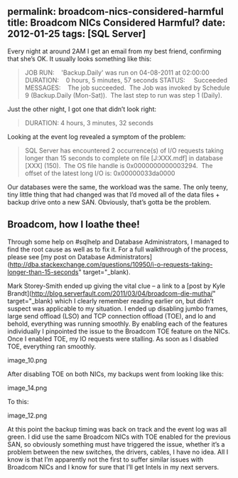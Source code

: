 permalink: broadcom-nics-considered-harmful
title: Broadcom NICs Considered Harmful?
date: 2012-01-25
tags: [SQL Server]
---
Every night at around 2AM I get an email from my best friend, confirming that she’s OK. It usually looks something like this:

<!-- more -->

<blockquote>JOB RUN:    'Backup.Daily' was run on 04-08-2011 at 02:00:00
DURATION:    0 hours, 5 minutes, 57 seconds
STATUS:     Succeeded
MESSAGES:    The job succeeded.  The Job was invoked by Schedule 9 (Backup.Daily (Mon-Sat)).  The last step to run was step 1 (Daily).</blockquote>

Just the other night, I got one that didn’t look right:

<blockquote>DURATION: 4 hours, 3 minutes, 32 seconds</blockquote>

Looking at the event log revealed a symptom of the problem:

<blockquote>SQL Server has encountered 2 occurrence(s) of I/O requests taking longer than 15 seconds to complete on file [J:XXX.mdf] in database [XXX] (150).  The OS file handle is 0x0000000000003294.  The offset of the latest long I/O is: 0x00000033da0000</blockquote>

Our databases were the same, the workload was the same. The only teeny, tiny little thing that had changed was that I’d moved all of the data files + backup drive onto a new SAN. Obviously, that’s gotta be the problem.

## Broadcom, how I loathe thee!

Through some help on #sqlhelp and Database Administrators, I managed to find the root cause as well as to fix it. For a full walkthrough of the process, please see [my post on Database Administrators](http://dba.stackexchange.com/questions/10950/i-o-requests-taking-longer-than-15-seconds" target="_blank).

Mark Storey-Smith ended up giving the vital clue – a link to a [post by Kyle Brandt](http://blog.serverfault.com/2011/03/04/broadcom-die-mutha/" target="_blank) which I clearly remember reading earlier on, but didn’t suspect was applicable to my situation. I ended up disabling jumbo frames, large send offload (LSO) and TCP connection offload (TOE), and lo and behold, everything was running smoothly. By enabling each of the features individually I pinpointed the issue to the Broadcom TOE feature on the NICs. Once I enabled TOE, my IO requests were stalling. As soon as I disabled TOE, everything ran smoothly.

image_10.png

After disabling TOE on both NICs, my backups went from looking like this:

image_14.png

To this:

image_12.png

At this point the backup timing was back on track and the event log was all green. I did use the same Broadcom NICs with TOE enabled for the previous SAN, so obviously something must have triggered the issue, whether it’s a problem between the new switches, the drivers, cables, I have no idea. All I know is that I’m apparently not the first to suffer similar issues with Broadcom NICs and I know for sure that I’ll get Intels in my next servers.
